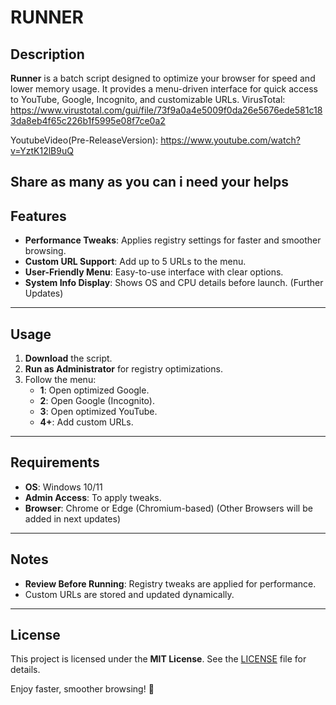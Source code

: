 # RUNNER  

## Description  
**Runner** is a batch script designed to optimize your browser for speed and lower memory usage. It provides a menu-driven interface for quick access to YouTube, Google, Incognito, and customizable URLs.
VirusTotal: https://www.virustotal.com/gui/file/73f9a0a4e5009f0da26e5676ede581c183da8eb4f65c226b1f5995e08f7ce0a2


YoutubeVideo(Pre-ReleaseVersion): https://www.youtube.com/watch?v=YztK12lB9uQ


Share as many as you can i need your helps
---

## Features  
- **Performance Tweaks**: Applies registry settings for faster and smoother browsing.  
- **Custom URL Support**: Add up to 5 URLs to the menu.  
- **User-Friendly Menu**: Easy-to-use interface with clear options.  
- **System Info Display**: Shows OS and CPU details before launch. (Further Updates)

---

## Usage  
1. **Download** the script.  
2. **Run as Administrator** for registry optimizations.  
3. Follow the menu:  
   - **1**: Open optimized Google.  
   - **2**: Open Google (Incognito).  
   - **3**: Open optimized YouTube.  
   - **4+**: Add custom URLs.  

---

## Requirements  
- **OS**: Windows 10/11  
- **Admin Access**: To apply tweaks.  
- **Browser**: Chrome or Edge (Chromium-based) (Other Browsers will be added in next updates)

---

## Notes  
- **Review Before Running**: Registry tweaks are applied for performance.
- Custom URLs are stored and updated dynamically.

---

## License  
This project is licensed under the **MIT License**. See the [LICENSE](LICENSE) file for details.

Enjoy faster, smoother browsing! 🚀
